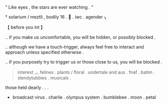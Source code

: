 “ Like eyes , the stars are ever watching . ”

† solarium / meztli , bodily 16 . 💫 . iwc . agender ╮ 

【 before you int 】

.. if you make us uncomfortable, you will be hidden, or possibly blocked .

.. although we have a touch-trigger, always feel free to interact and approach unless specified otherwise .

.. if you purposely try to trigger us or those close to us, you will be blocked .

> interest ︵ felines . plants / floral . undertale and aus . fnaf . batim . slendytubbies . musicals .


those held dearly . . .
- broadcast virus . charlie . olympus system . bumblebee . moon . petal
